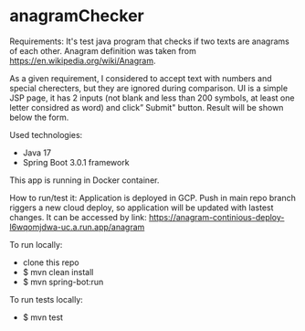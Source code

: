 # anagramChecker

Requirements:
It's test java program that checks if two texts are anagrams of each other. 
Anagram definition was taken from https://en.wikipedia.org/wiki/Anagram.

As a given requirement, I considered to accept text with numbers and special cherecters, but they are ignored during comparison.
UI is a simple JSP page, it has 2 inputs (not blank and less than 200 symbols, at least one letter considred as word) and click” Submit" button. Result will be shown below the form.

Used technologies:
 - Java 17
 - Spring Boot 3.0.1 framework
 
This app is running in Docker container.

How to run/test it:
Application is deployed in GCP. Push in main repo branch riggers a new cloud deploy, so application will be updated with lastest changes.
It can be accessed by link: https://anagram-continious-deploy-l6wqomjdwa-uc.a.run.app/anagram

To run locally:
- clone this repo
- $ mvn clean install
- $ mvn spring-bot:run

To run tests locally:
- $ mvn test

